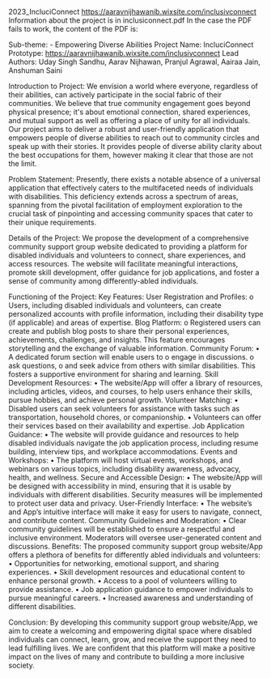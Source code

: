  2023_IncluciConnect
 https://aaravnijhawanib.wixsite.com/inclusivconnect
 Information about the project is in inclusiconnect.pdf
 In the case the PDF fails to work, the content of the PDF is:

Sub-theme: - Empowering Diverse Abilities
Project Name: IncluciConnect
Prototype: https://aaravnijhawanib.wixsite.com/inclusivconnect
Lead Authors: Uday Singh Sandhu, Aarav Nijhawan, Pranjul Agrawal,
Aairaa Jain, Anshuman Saini

Introduction to Project:
We envision a world where everyone, regardless of their abilities, can
actively participate in the social fabric of their communities. We believe
that true community engagement goes beyond physical presence; it's
about emotional connection, shared experiences, and mutual support as
well as offering a place of unity for all individuals. Our project aims to
deliver a robust and user-friendly application that empowers people of
diverse abilities to reach out to community circles and speak up with
their stories. It provides people of diverse ability clarity about the best
occupations for them, however making it clear that those are not the
limit.

Problem Statement:
Presently, there exists a notable absence of a universal application that
effectively caters to the multifaceted needs of individuals with disabilities.
This deficiency extends across a spectrum of areas, spanning from the
pivotal facilitation of employment exploration to the crucial task of
pinpointing and accessing community spaces that cater to their unique
requirements.

Details of the Project:
We propose the development of a comprehensive community support
group website dedicated to providing a platform for disabled individuals
and volunteers to connect, share experiences, and access resources.
The website will facilitate meaningful interactions, promote skill
development, offer guidance for job applications, and foster a sense of
community among differently-abled individuals.

Functioning of the Project:
  Key Features:
    User Registration and Profiles:
      o Users, including disabled individuals and
      volunteers, can create personalized accounts with
      profile information, including their disability type
      (if applicable) and areas of expertise.
    Blog Platform:
      o Registered users can create and publish blog
      posts to share their personal experiences,
      achievements, challenges, and insights. This
      feature encourages storytelling and the exchange
      of valuable information.
    Community Forum:
      • A dedicated forum section will enable users to
      o engage in discussions.
      o ask questions,
      o and seek advice from others with similar
      disabilities.
      This fosters a supportive environment for sharing and
      learning.
    Skill Development Resources:
      • The website/App will offer a library of resources, including
      articles, videos, and courses, to help users enhance their
      skills, pursue hobbies, and achieve personal growth.
    Volunteer Matching:
      • Disabled users can seek volunteers for assistance with
      tasks such as transportation, household chores, or
      companionship.
      • Volunteers can offer their services based on their
      availability and expertise.
      Job Application Guidance:
      • The website will provide guidance and resources to help
      disabled individuals navigate the job application process,
      including resume building, interview tips, and workplace
      accommodations.
    Events and Workshops:
      • The platform will host virtual events, workshops, and
      webinars on various topics, including disability awareness,
      advocacy, health, and wellness.
    Secure and Accessible Design:
      • The website/App will be designed with
      accessibility in mind, ensuring that it is usable by
      individuals with different disabilities. Security measures
      will be implemented to protect user data and privacy.
    User-Friendly Interface:
      • The website’s and App’s intuitive interface will make it
      easy for users to navigate, connect, and contribute
      content.
    Community Guidelines and Moderation:
      • Clear community guidelines will be established to ensure
      a respectful and inclusive environment. Moderators will
      oversee user-generated content and discussions.
    Benefits:
      The proposed community support group website/App offers a plethora of
      benefits for differently abled individuals and volunteers:
      • Opportunities for networking, emotional support, and
      sharing experiences.
      • Skill development resources and educational content to
      enhance personal growth.
      • Access to a pool of volunteers willing to provide
      assistance.
      • Job application guidance to empower individuals to
      pursue meaningful careers.
      • Increased awareness and understanding of different
      disabilities.

Conclusion:
By developing this community support group website/App, we aim
to create a welcoming and empowering digital space where
disabled individuals can connect, learn, grow, and receive the
support they need to lead fulfilling lives. We are confident that this
platform will make a positive impact on the lives of many and
contribute to building a more inclusive society.

